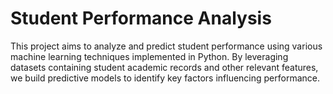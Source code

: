 # Student Performance Analysis
This project aims to analyze and predict student performance using various machine learning techniques implemented in Python. 
By leveraging datasets containing student academic records and other relevant features, we build predictive models to identify key factors influencing performance.

